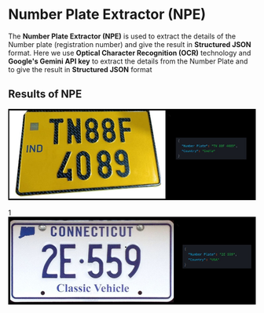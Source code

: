 # Number Plate Extractor (NPE)
The **Number Plate Extractor (NPE)** is used to extract the details of the Number plate (registration number) and give the result in **Structured JSON** format. Here we use **Optical Character Recognition (OCR)** technology and **Google's Gemini API key** to extract the details from the Number Plate and to give the result in **Structured JSON** format


## Results of NPE

![screenshot](samples/image.jpg)

1 ![screenshot](samples/image2.jpg)
